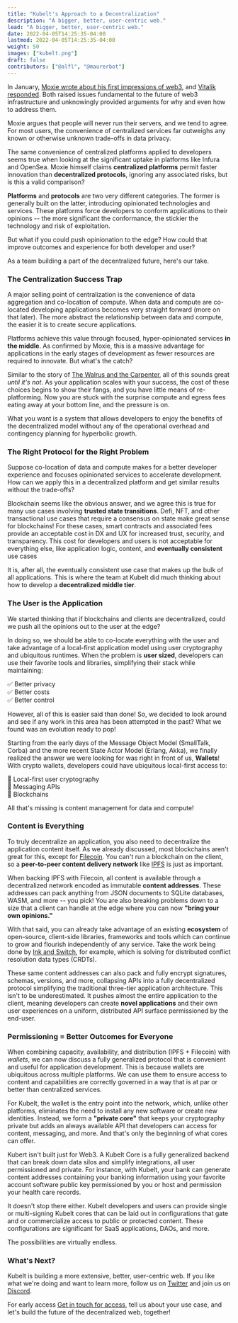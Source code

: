 ```yaml
---
title: "Kubelt's Approach to a Decentralization"
description: "A bigger, better, user-centric web."
lead: "A bigger, better, user-centric web."
date: 2022-04-05T14:25:35-04:00
lastmod: 2022-04-05T14:25:35-04:00
weight: 50
images: ["kubelt.png"]
draft: false
contributors: ["@alfl", "@maurerbot"]
---
```


In January, [Moxie wrote about his first impressions of web3](https://moxie.org/2022/01/07/web3-first-impressions.html), and [Vitalik responded](https://old.reddit.com/r/ethereum/comments/ryk3it/my_first_impressions_of_web3/hrrz15r/). Both raised issues fundamental to the future of web3 infrastructure and unknowingly provided arguments for why and even how to address them.

Moxie argues that people will never run their servers, and we tend to agree. For most users, the convenience of centralized services far outweighs any known or otherwise unknown trade-offs in data privacy.

The same convenience of centralized platforms applied to developers seems true when looking at the significant uptake in platforms like Infura and OpenSea. Moxie himself claims **centralized platforms** permit faster innovation than **decentralized protocols**, ignoring any associated risks, but is this a valid comparison?

**Platforms** and **protocols** are two very different categories. The former is generally built on the latter, introducing opinionated technologies and services. These platforms force developers to conform applications to their opinions -- the more significant the conformance, the stickier the technology and risk of exploitation.

But what if you could push opinionation to the edge? How could that improve outcomes and experience for both developer and user?

As a team building a part of the decentralized future, here's our take.

### The Centralization Success Trap

A major selling point of centralization is the convenience of data aggregation and co-location of compute. When data and compute are co-located developing applications becomes very straight forward (more on that later). The more abstract the relationship between data and compute, the easier it is to create secure applications.

Platforms achieve this value through focused, hyper-opinionated services **in the middle**. As confirmed by Moxie, this is a massive advantage for applications in the early stages of development as fewer resources are required to innovate. But what's the catch?

Similar to the story of [The Walrus and the Carpenter](https://en.wikipedia.org/wiki/The_Walrus_and_the_Carpenter), all of this sounds great _until it's not_. As your application scales with your success, the cost of these choices begins to show their fangs, and you have little means of re-platforming. Now you are stuck with the surprise compute and egress fees eating away at your bottom line, and the pressure is on.

What you want is a system that allows developers to enjoy the benefits of the decentralized model without any of the operational overhead and contingency planning for hyperbolic growth.

### The Right Protocol for the Right Problem

Suppose co-location of data and compute makes for a better developer experience and focuses opinionated services to accelerate development. How can we apply this in a decentralized platform and get similar results without the trade-offs?

Blockchain seems like the obvious answer, and we agree this is true for many use cases involving **trusted state transitions**. Defi, NFT, and other transactional use cases that require a consensus on state make great sense for blockchains! For these cases, smart contracts and associated fees provide an acceptable cost in DX and UX for increased trust, security, and transparency. This cost for developers and users is not acceptable for everything else, like application logic, content, and **eventually consistent** use cases

It is, after all, the eventually consistent use case that makes up the bulk of all applications. This is where the team at Kubelt did much thinking about how to develop a **decentralized middle tier**.

### The User is the Application

We started thinking that if blockchains and clients are decentralized, could we push all the opinions out to the user at the edge?

In doing so, we should be able to co-locate everything with the user and take advantage of a local-first application model using user cryptography and ubiquitous runtimes. When the problem is **user sized**, developers can use their favorite tools and libraries, simplifying their stack while maintaining:

✅ Better privacy \
✅ Better costs \
✅ Better control

However, all of this is easier said than done! So, we decided to look around and see if any work in this area has been attempted in the past? What we found was an evolution ready to pop!

Starting from the early days of the Message Object Model (SmallTalk, Corba) and the more recent State Actor Model (Erlang, Akka), we finally realized the answer we were looking for was right in front of us, **Wallets**! With crypto wallets, developers could have ubiquitous local-first access to:

🤯 Local-first user cryptography \
🤯 Messaging APIs \
🤯 Blockchains

All that's missing is content management for data and compute!

### Content is Everything

To truly decentralize an application, you also need to decentralize the application content itself. As we already discussed, most blockchains aren't great for this, except for [Filecoin](ipns://filecoin.io/). You can't run a blockchain on the client, so a **peer-to-peer content delivery network** like [IPFS](ipns://ipfs.io/) is just as important.

When backing IPFS with Filecoin, all content is available through a decentralized network encoded as immutable **content addresses**. These addresses can pack anything from JSON documents to SQLite databases, WASM, and more -- you pick! You are also breaking problems down to a size that a client can handle at the edge where you can now **"bring your own opinions."**

With that said, you can already take advantage of an existing **ecosystem** of open-source, client-side libraries, frameworks and tools which can continue to grow and flourish independently of any service. Take the work being done by [Ink and Switch](https://www.inkandswitch.com/), for example, which is solving for distributed conflict resolution data types (CRDTs).

These same content addresses can also pack and fully encrypt signatures, schemas, versions, and more, collapsing APIs into a fully decentralized protocol simplifying the traditional three-tier application architecture. This isn't to be underestimated. It pushes almost the entire application to the client, meaning developers can create **novel applications** and their own user experiences on a uniform, distributed API surface permissioned by the end-user.

### Permissioning = Better Outcomes for Everyone

When combining capacity, availability, and distribution (IPFS + Filecoin) with _wallets_, we can now discuss a fully generalized protocol that is convenient and useful for application development. This is because wallets are ubiquitous across multiple platforms. We can use them to ensure access to content and capabilities are correctly governed in a way that is at par or better than centralized services.

For Kubelt, the wallet is the entry point into the network, which, unlike other platforms, eliminates the need to install any new software or create new identities. Instead, we form a **"private core"** that keeps your cryptography private but adds an always available API that developers can access for content, messaging, and more. And that's only the beginning of what cores can offer.

Kubert isn't built just for Web3. A Kubelt Core is a fully generalized backend that can break down data silos and simplify integrations, all user permissioned and private. For instance, with Kubelt, your bank can generate content addresses containing your banking information using your favorite account software public key permissioned by you or host and permission your health care records.

It doesn't stop there either. Kubelt developers and users can provide single or multi-signing Kubelt cores that can be laid out in configurations that gate and or commercialize access to public or protected content. These configurations are significant for SaaS applications, DAOs, and more.

The possibilities are virtually endless.

### What's Next?

Kubelt is building a more extensive, better, user-centric web. If you like what we're doing and want to learn more, follow us on [Twitter](https://twitter.com/kubelt) and join us on [Discord](https://discord.gg/UgwAsJf6C5).

For early access [Get in touch for access,](https://omq1ez0wxhd.typeform.com/to/IXfcN3Xf) tell us about your use case, and let's build the future of the decentralized web, together!
